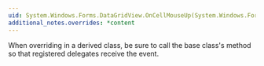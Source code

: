```yaml
---
uid: System.Windows.Forms.DataGridView.OnCellMouseUp(System.Windows.Forms.DataGridViewCellMouseEventArgs)
additional_notes.overrides: *content
---
```


<p>When overriding <xref href="System.Windows.Forms.DataGridView.OnCellMouseUp(System.Windows.Forms.DataGridViewCellMouseEventArgs)"></xref> in a derived class, be sure to call the base class's <xref href="System.Windows.Forms.DataGridView.OnCellMouseUp(System.Windows.Forms.DataGridViewCellMouseEventArgs)"></xref> method so that registered delegates receive the event.</p>


